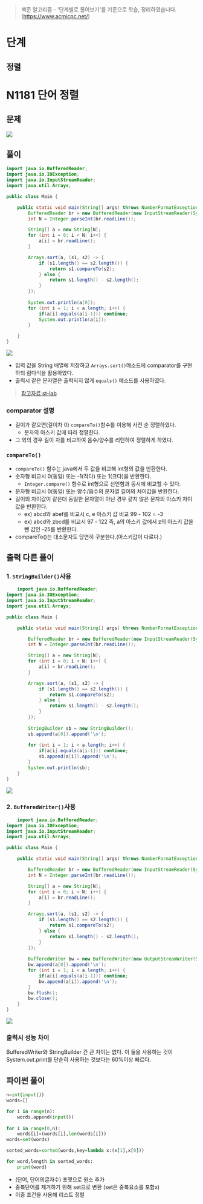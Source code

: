> 백준 알고리즘 - '단계별로 풀어보기'를 기준으로 학습, 정리하였습니다.(https://www.acmicpc.net/)
# 단계 
## 정렬

# N1181 단어 정렬

## 문제
![](image/2022-01-06-21-01-23.png)
## 풀이
```java
import java.io.BufferedReader;
import java.io.IOException;
import java.io.InputStreamReader;
import java.util.Arrays;

public class Main {

	public static void main(String[] args) throws NumberFormatException, IOException {
		BufferedReader br = new BufferedReader(new InputStreamReader(System.in));
		int N = Integer.parseInt(br.readLine());

		String[] a = new String[N];
		for (int i = 0; i < N; i++) {
			a[i] = br.readLine();
		}

		Arrays.sort(a, (s1, s2) -> {
			if (s1.length() == s2.length()) {
				return s1.compareTo(s2);
			} else {
				return s1.length() - s2.length();
			}
		});
		
		System.out.println(a[0]);
		for (int i = 1; i < a.length; i++) {			
			if(a[i].equals(a[i-1])) continue;
			System.out.println(a[i]);
		}

	}
}
```
![](image/2022-01-07-00-17-04.png)
* 입력 값을 String 배열에 저장하고 `Arrays.sort()`메소드에 comparator를 구현하되 람다식을 활용하였다.
* 출력시 같은 문자열은 출력되지 않게 `equals()` 메소드를 사용하였다.
> [참고자료 st-lab](https://st-lab.tistory.com/112)

### comparator 설명
* 길이가 같으면(길이차 0) `compareTo()`함수를 이용해 사전 순 정렬하였다. 
  * 문자의 아스키 값에 따라 정렬한다.
* 그 외의 경우 길이 차를 비교하여 음수/양수를 리턴하여 정렬하게 하였다.

### `compareTo()`
* `compareTo()` 함수는 java에서 두 값을 비교해 int형의 값을 반환한다.
* 숫자형 비교시 0(동일) 또는 -1(작다) 또는 1(크다)을 반환한다.
  * `Integer.compare()` 함수로 int형으로 선언함과 동시에 비교할 수 있다.
* 문자형 비교시 0(동일) 또는 양수/음수의 문자열 길이의 차이값을 반환한다.
* 길이의 차이값이 같은대 동일한 문자열이 아닌 경우 같지 않은 문자의 아스키 차이값을 반환한다.
  * ex) abcd와 abef를 비교시 c, e 아스키 값 비교 99 - 102 = -3
  * ex) abcd와 zbcd를 비교시 97 - 122 즉, a의 아스키 값에서 z의 아스키 값을 뺀 값인 -25를 반환한다.
* compareTo()는 대소문자도 당연히 구분한다.(아스키값이 다르다.)

## 출력 다른 풀이
### 1. `StringBuilder()`사용
```java
    import java.io.BufferedReader;
import java.io.IOException;
import java.io.InputStreamReader;
import java.util.Arrays;

public class Main {

	public static void main(String[] args) throws NumberFormatException, IOException {

		BufferedReader br = new BufferedReader(new InputStreamReader(System.in));
		int N = Integer.parseInt(br.readLine());

		String[] a = new String[N];
		for (int i = 0; i < N; i++) {
			a[i] = br.readLine();
		}

		Arrays.sort(a, (s1, s2) -> {
			if (s1.length() == s2.length()) {
				return s1.compareTo(s2);
			} else {
				return s1.length() - s2.length();
			}
		});
		
		StringBuilder sb = new StringBuilder();
		sb.append(a[0]).append('\n');
		
		for (int i = 1; i < a.length; i++) {			
			if(a[i].equals(a[i-1])) continue;
			sb.append(a[i]).append('\n');
		}
		System.out.println(sb);		
	}
}
```
![](image/2022-01-07-00-16-45.png)

### 2. `BufferedWriter()`사용
```java
    import java.io.BufferedReader;
import java.io.IOException;
import java.io.InputStreamReader;
import java.util.Arrays;

public class Main {

	public static void main(String[] args) throws NumberFormatException, IOException {

		BufferedReader br = new BufferedReader(new InputStreamReader(System.in));
		int N = Integer.parseInt(br.readLine());

		String[] a = new String[N];
		for (int i = 0; i < N; i++) {
			a[i] = br.readLine();
		}

		Arrays.sort(a, (s1, s2) -> {
			if (s1.length() == s2.length()) {
				return s1.compareTo(s2);
			} else {
				return s1.length() - s2.length();
			}
		});
		
		BufferedWriter bw = new BufferedWriter(new OutputStreamWriter(System.out));
		bw.append(a[0]).append('\n');
		for (int i = 1; i < a.length; i++) {			
			if(a[i].equals(a[i-1])) continue;
			bw.append(a[i]).append('\n');
		}		
		bw.flush();
		bw.close();	
	}
}
```
![](image/2022-01-07-00-16-26.png)

### 출력시 성능 차이
BufferedWriter와 StringBuilder 간 큰 차이는 없다.
이 둘을 사용하는 것이 System.out.print를 단순히 사용하는 것보다는 60%이상 빠르다.

## 파이썬 풀이
```py
n=int(input())
words=[]

for i in range(n):
    words.append(input())
    
for i in range(0,n):
    words[i]=(words[i],len(words[i]))
words=set(words)

sorted_words=sorted(words,key=lambda x:(x[1],x[0]))

for word,length in sorted_words:
    print(word)
```
* (단어, 단어의글자수) 포맷으로 원소 추가
* 중복단어를 제거하기 위해 set으로 변환 (set은 중복요소를 포함x)
* 이중 조건을 사용해 리스트 정렬